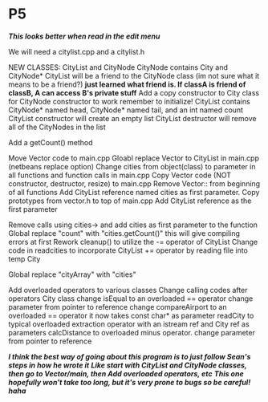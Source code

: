 # P5 

***This looks better when read in the edit menu***

We will need a citylist.cpp and a citylist.h

NEW CLASSES: CityList and CityNode
  CityNode contains City and CityNode*
  CityList will be a friend to the CityNode class (im not sure what it means to be a friend?)
                **just learned what friend is. If classA is friend of classB, A can access B's private stuff**
  Add a copy constructor to City class for CityNode constructor to work
    remember to initialize!
  CityList contains CityNode* named head, CityNode* named tail, and an int named count
  CityList constructor will create an empty list
  CityList destructor will remove all of the CityNodes in the list
  
  Add a  getCount() method
  
  Move Vector code to main.cpp
  Gloabl replace Vector to CityList in main.cpp (netbeans replace option)
  Change cities from object(class) to parameter in all functions and function calls in main.cpp
  Copy Vector code (NOT constructor, destructor, resize) to main.cpp
  Remove Vector:: from beginning of all functions
  Add CityList reference named cities as first parameter.
  Copy prototypes from vector.h to top of main.cpp
  Add CityList reference as the first parameter
  
  Remove calls using cities-> and add cities as first parameter to the function
  Global replace "count" with "cities.getCount()"       this will give compiling errors at first
  Rework cleanup() to utilize the -= operator of CityList
  Change code in readcities to incorporate CityList += operator by reading file into temp City
  
  Global replace "cityArray" with "cities" 
  
  Add overloaded operators to various classes
  Change calling codes after operators
  City class
    change isEqual to an overloaded == operator              change parameter from pointer to reference
    change compareAirport to an overloaded == operator       it now takes const char* as parameter
    readCity to typical overloaded extraction operator with an istream ref and City ref as parameters
    calcDistance to overloaded minus operator.              change parameter from pointer to reference
    
    
    
***I think the best way of going about this program is to just follow Sean's steps in how he wrote it***
***Like start with CityList and CityNode classes, then go to Vector/main, then Add overloaded operators, etc***
***This one hopefully won't take too long, but it's very prone to bugs so be careful! haha***
